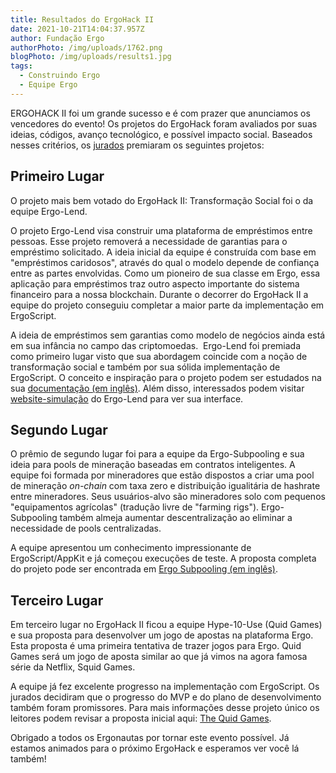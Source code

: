 ```yaml
---
title: Resultados do ErgoHack II
date: 2021-10-21T14:04:37.957Z
author: Fundação Ergo
authorPhoto: /img/uploads/1762.png
blogPhoto: /img/uploads/results1.jpg
tags:
  - Construindo Ergo
  - Equipe Ergo
---
```

<!--StartFragment-->

ERGOHACK II foi um grande sucesso e é com prazer que anunciamos os vencedores do evento! Os projetos do ErgoHack foram avaliados por suas ideias, códigos, avanço tecnológico, e possível impacto social. Baseados nesses critérios, os [jurados](https://ergoplatform.org/pt/blog/2021-10-20-ergohack-ii-meet-your-judges/) premiaram os seguintes projetos:

## Primeiro Lugar 

O projeto mais bem votado do ErgoHack II: Transformação Social foi o da equipe Ergo-Lend. 

O projeto Ergo-Lend visa construir uma plataforma de empréstimos entre pessoas. Esse projeto removerá a necessidade de garantias para o empréstimo solicitado. A ideia inicial da equipe é construída com base em "empréstimos caridosos", através do qual o modelo depende de confiança entre as partes envolvidas. Como um pioneiro de sua classe em Ergo, essa aplicação para empréstimos traz outro aspecto importante do sistema financeiro para a nossa blockchain. Durante o decorrer do ErgoHack II a equipe do projeto conseguiu completar a maior parte da implementação em ErgoScript. 

A ideia de empréstimos sem garantias como modelo de negócios ainda está em sua infância no campo das criptomoedas.  Ergo-Lend foi premiada como primeiro lugar visto que sua abordagem coincide com a noção de transformação social e também por sua sólida implementação de ErgoScript. O conceito e inspiração para o projeto podem ser estudados na sua [documentação (em inglês)](https://github.com/Ergo-Lend/ergo-lend-documentation). Além disso, interessados podem visitar [website-simulação](https://www.ergolend.org/) do Ergo-Lend  para ver sua interface.

## Segundo Lugar

O prêmio de segundo lugar foi para a equipe da Ergo-Subpooling e sua ideia para pools de mineração baseadas em contratos inteligentes. A equipe foi formada por mineradores que estão dispostos a criar uma pool de mineração *on-chain* com taxa zero e distribuição igualitária de hashrate entre mineradores. Seus usuários-alvo são mineradores solo com pequenos "equipamentos agrícolas" (tradução livre de "farming rigs"). Ergo-Subpooling também almeja aumentar descentralização ao eliminar a necessidade de pools centralizadas.

A equipe apresentou um conhecimento impressionante de ErgoScript/AppKit e já começou execuções de teste. A proposta completa do projeto pode ser encontrada em [Ergo Subpooling (em inglês)](https://github.com/K-Singh/ergo-subpooling).

## Terceiro Lugar

Em terceiro lugar no ErgoHack II ficou a equipe Hype-10-Use (Quid Games) e sua proposta para desenvolver um jogo de apostas na plataforma Ergo. Esta proposta é uma primeira tentativa de trazer jogos para Ergo. Quid Games será um jogo de aposta similar ao que já vimos na agora famosa série da Netflix, Squid Games. 

A equipe já fez excelente progresso na implementação com ErgoScript. Os jurados decidiram que o progresso do MVP e do plano de desenvolvimento também foram promissores. Para mais informações desse projeto único os leitores podem revisar a proposta inicial aqui: [The Quid Games](https://github.com/hypo10use/quid-games).

Obrigado a todos os Ergonautas por tornar este evento possível. Já estamos animados para o próximo ErgoHack e esperamos ver você lá também! 

<!--EndFragment-->